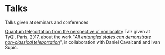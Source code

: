 # Talks
Talks given at seminars and conferences

[Quantum teleportation from the perspective of nonlocality](https://github.com/paulskrzypczyk/Talks/blob/master/Teleportation%20-%20TyQI%202017.pdf)
Talk given at TyQI, Paris, 2017, about the work "*[All entangled states can demonstrate non-classical teleportation](https://arxiv.org/abs/1607.03249)*", in collaboration with Daniel Cavalcanti and Ivan Šupić.
